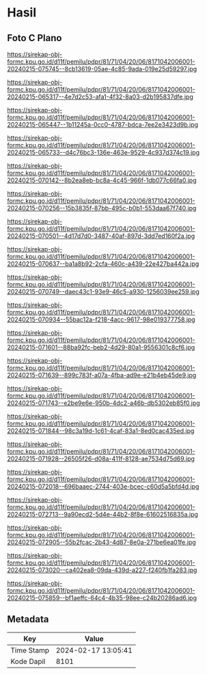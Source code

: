 # Hasil

## Foto C Plano

https://sirekap-obj-formc.kpu.go.id/d11f/pemilu/pdpr/81/71/04/20/06/8171042006001-20240215-075745--8cb13619-05ae-4c85-9ada-019e25d59297.jpg

https://sirekap-obj-formc.kpu.go.id/d11f/pemilu/pdpr/81/71/04/20/06/8171042006001-20240215-065317--4e7d2c53-afa1-4f32-8a03-d2b195837dfe.jpg

https://sirekap-obj-formc.kpu.go.id/d11f/pemilu/pdpr/81/71/04/20/06/8171042006001-20240215-065447--1b11245a-0cc0-4787-bdca-7ee2e3423d9b.jpg

https://sirekap-obj-formc.kpu.go.id/d11f/pemilu/pdpr/81/71/04/20/06/8171042006001-20240215-065733--d4c76bc3-136e-463e-9529-4c937d374c19.jpg

https://sirekap-obj-formc.kpu.go.id/d11f/pemilu/pdpr/81/71/04/20/06/8171042006001-20240215-070142--8b2ea8eb-bc8a-4c45-966f-1db077c66fa0.jpg

https://sirekap-obj-formc.kpu.go.id/d11f/pemilu/pdpr/81/71/04/20/06/8171042006001-20240215-070256--15b3835f-87bb-495c-b0b1-553daa67f740.jpg

https://sirekap-obj-formc.kpu.go.id/d11f/pemilu/pdpr/81/71/04/20/06/8171042006001-20240215-070501--4d17d7d0-3487-40af-897d-3dd7ed160f2a.jpg

https://sirekap-obj-formc.kpu.go.id/d11f/pemilu/pdpr/81/71/04/20/06/8171042006001-20240215-070637--ba1a8b92-2cfa-460c-a439-22e427ba442a.jpg

https://sirekap-obj-formc.kpu.go.id/d11f/pemilu/pdpr/81/71/04/20/06/8171042006001-20240215-070749--daec43c1-93e9-46c5-a930-1256039ee259.jpg

https://sirekap-obj-formc.kpu.go.id/d11f/pemilu/pdpr/81/71/04/20/06/8171042006001-20240215-070934--55bac12a-f218-4acc-9617-98e019377758.jpg

https://sirekap-obj-formc.kpu.go.id/d11f/pemilu/pdpr/81/71/04/20/06/8171042006001-20240215-071601--88ba92fc-beb2-4d29-80a1-9556301c8cf6.jpg

https://sirekap-obj-formc.kpu.go.id/d11f/pemilu/pdpr/81/71/04/20/06/8171042006001-20240215-071639--899c783f-a07a-4fba-ad9e-e21b4eb45de9.jpg

https://sirekap-obj-formc.kpu.go.id/d11f/pemilu/pdpr/81/71/04/20/06/8171042006001-20240215-071743--e2be9e6e-950b-4dc2-a46b-db5302eb85f0.jpg

https://sirekap-obj-formc.kpu.go.id/d11f/pemilu/pdpr/81/71/04/20/06/8171042006001-20240215-071844--98c3a19d-1c61-4caf-83a1-8ed0cac435ed.jpg

https://sirekap-obj-formc.kpu.go.id/d11f/pemilu/pdpr/81/71/04/20/06/8171042006001-20240215-071928--26505f26-d08a-411f-8128-ae7534d75d69.jpg

https://sirekap-obj-formc.kpu.go.id/d11f/pemilu/pdpr/81/71/04/20/06/8171042006001-20240215-072018--696baaec-2744-403e-bcec-c60d5a5bfd4d.jpg

https://sirekap-obj-formc.kpu.go.id/d11f/pemilu/pdpr/81/71/04/20/06/8171042006001-20240215-072713--9a90ecd2-5d4e-44b2-8f8e-61602516835a.jpg

https://sirekap-obj-formc.kpu.go.id/d11f/pemilu/pdpr/81/71/04/20/06/8171042006001-20240215-072905--55b2fcac-2b43-4d87-8e0a-271be6ea01fe.jpg

https://sirekap-obj-formc.kpu.go.id/d11f/pemilu/pdpr/81/71/04/20/06/8171042006001-20240215-073020--ca402ea8-09da-439d-a227-f240fb1fa283.jpg

https://sirekap-obj-formc.kpu.go.id/d11f/pemilu/pdpr/81/71/04/20/06/8171042006001-20240215-075859--bf1aeffc-64c4-4b35-98ee-c24b20286ad6.jpg


## Metadata

| Key        | Value               |
| ---------- | ------------------- |
| Time Stamp | 2024-02-17 13:05:41 |
| Kode Dapil | 8101                |



